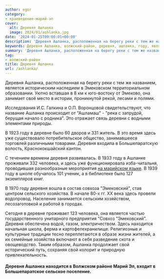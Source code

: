 ```yaml
---
author: egor
category:
- краеведение-марий-эл
cover:
  alt: Деревня Ашланка
  image: 2024/01/ashlanka.jpg
date: '2024-01-25T09:00:01+00:00'
description: 'Деревня Ашланка, расположенная на берегу реки с тем же названием, является историческим наследием в Эмековском территориальном образовании. Уютно вставшая...'
keywords: Деревня Ашланка, волжский-район, деревня, ашланка, году, является, это, деревне, человека, эмековский, хозяйства, находится, свой, расположенная, берегу, реки, названием
summary: 'Деревня Ашланка, расположенная на берегу реки с тем же названием, является историческим наследием в Эмековском территориальном образовании. Уютно вставшая...'
tag:
- волжский-район
title: Деревня Ашланка
url: /ashlanka/
---
```


Деревня Ашланка, расположенная на берегу реки с тем же названием, является историческим наследием в Эмековском территориальном образовании. Уютно вставшая в 8 км к юго-востоку от Эмеково, она занимает своё место в истории, проникнутой рекой, лесами и полями.

Исследования И.С. Галкина и О.П. Воронцовой свидетельствуют, что название Ашланка происходит от "Ашламаш" \- "река с запрудой, берущая начало с родника". Это отражает связь деревни с водными элементами природы.

В 1923 году в деревне было 60 дворов и 331 житель. В это время здесь уже существовало потребительское общество, занимавшееся торговлей различными товарами. Деревня входила в Большепаратскую волость, Краснококшайский кантон.

С течением времени деревня развивалась. В 1933 году в Ашланке проживали 332 человека, и здесь уже функционировала изба-читальня, проводившая разнообразные мероприятия [на марийском языке](/mari_language/). В 1939 году в школе обучалось 101 ученик, а в библиотеке было 127 экземпляров книг.

В 1970 году деревня вошла в состав совхоза "Эмековский", став центром сельского хозяйства. В начале 80-х гг. XX века здесь провели водопровод. Население занимается сельским хозяйством, лесозаготовкой и работой в городах.

Сегодня в деревне проживает 123 человека, она является частью государственного унитарного предприятия "Совхоз "Эмековский". Деревня обеспечена водой, газом, электричеством. Здесь находится начальная школа, ферма и картофелехранилище. Религиозные и культурные традиции тесно переплетаются в образе жизни жителей, а их семейные хозяйства включают в себя разведение скота и овощеводство. Таким образом, Ашланка продолжает свой исторический путь, сохраняя свой колорит и природную привлекательность.

#### Деревня Ашланка находится в Волжском районе Марий Эл, входит в Большепаратское сельское поселение.